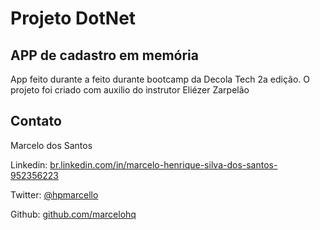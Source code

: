 # Projeto DotNet

## APP de cadastro em memória

App feito durante a feito durante bootcamp da Decola Tech 2a edição. 
O projeto foi criado com auxilio do instrutor Eliézer Zarpelão

## Contato

Marcelo dos Santos

Linkedin:  [br.linkedin.com/in/marcelo-henrique-silva-dos-santos-952356223](https://www.linkedin.com/in/marcelo-henrique-silva-dos-santos-952356223/)

Twitter:  [@hpmarcello](https://twitter.com/hpmarcello)

Github:  [github.com/marcelohq](https://github.com/marcelohq)
